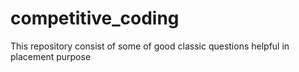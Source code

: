 # competitive_coding
This repository consist of some of good classic questions helpful in placement purpose

